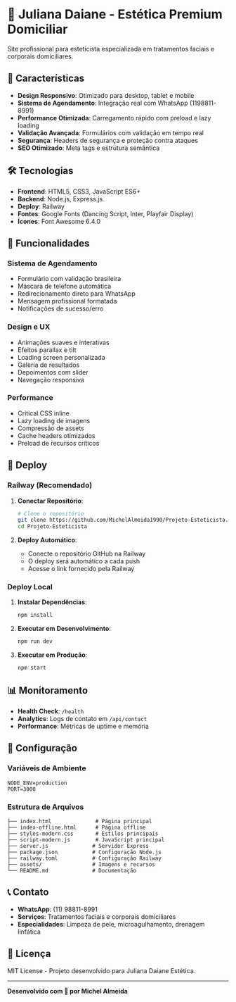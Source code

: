 # 🌺 Juliana Daiane - Estética Premium Domiciliar

Site profissional para esteticista especializada em tratamentos faciais e corporais domiciliares.

## 🚀 Características

- **Design Responsivo**: Otimizado para desktop, tablet e mobile
- **Sistema de Agendamento**: Integração real com WhatsApp (1198811-8991)
- **Performance Otimizada**: Carregamento rápido com preload e lazy loading
- **Validação Avançada**: Formulários com validação em tempo real
- **Segurança**: Headers de segurança e proteção contra ataques
- **SEO Otimizado**: Meta tags e estrutura semântica

## 🛠️ Tecnologias

- **Frontend**: HTML5, CSS3, JavaScript ES6+
- **Backend**: Node.js, Express.js
- **Deploy**: Railway
- **Fontes**: Google Fonts (Dancing Script, Inter, Playfair Display)
- **Ícones**: Font Awesome 6.4.0

## 📱 Funcionalidades

### Sistema de Agendamento
- Formulário com validação brasileira
- Máscara de telefone automática
- Redirecionamento direto para WhatsApp
- Mensagem profissional formatada
- Notificações de sucesso/erro

### Design e UX
- Animações suaves e interativas
- Efeitos parallax e tilt
- Loading screen personalizada
- Galeria de resultados
- Depoimentos com slider
- Navegação responsiva

### Performance
- Critical CSS inline
- Lazy loading de imagens
- Compressão de assets
- Cache headers otimizados
- Preload de recursos críticos

## 🚀 Deploy

### Railway (Recomendado)

1. **Conectar Repositório**:
   ```bash
   # Clone o repositório
   git clone https://github.com/MichelAlmeida1990/Projeto-Esteticista.git
   cd Projeto-Esteticista
   ```

2. **Deploy Automático**:
   - Conecte o repositório GitHub na Railway
   - O deploy será automático a cada push
   - Acesse o link fornecido pela Railway

### Deploy Local

1. **Instalar Dependências**:
   ```bash
   npm install
   ```

2. **Executar em Desenvolvimento**:
   ```bash
   npm run dev
   ```

3. **Executar em Produção**:
   ```bash
   npm start
   ```

## 📊 Monitoramento

- **Health Check**: `/health`
- **Analytics**: Logs de contato em `/api/contact`
- **Performance**: Métricas de uptime e memória

## 🔧 Configuração

### Variáveis de Ambiente

```env
NODE_ENV=production
PORT=3000
```

### Estrutura de Arquivos

```
├── index.html              # Página principal
├── index-offline.html      # Página offline
├── styles-modern.css       # Estilos principais
├── script-modern.js        # JavaScript principal
├── server.js              # Servidor Express
├── package.json           # Configuração Node.js
├── railway.toml           # Configuração Railway
├── assets/                # Imagens e recursos
└── README.md              # Documentação
```

## 📞 Contato

- **WhatsApp**: (11) 98811-8991
- **Serviços**: Tratamentos faciais e corporais domiciliares
- **Especialidades**: Limpeza de pele, microagulhamento, drenagem linfática

## 📝 Licença

MIT License - Projeto desenvolvido para Juliana Daiane Estética.

---

**Desenvolvido com 💙 por Michel Almeida**